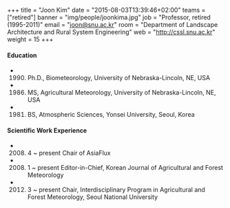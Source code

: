 +++
title = "Joon Kim"
date = "2015-08-03T13:39:46+02:00"
teams = ["retired"]
banner = "img/people/joonkima.jpg"
job = "Professor, retired (1995-2011)"
email = "joon@snu.ac.kr"
room = "Department of Landscape Architecture and Rural System Engineering"
web = "http://cssl.snu.ac.kr"
weight = 15
+++

#### Education
+ 1990. Ph.D., Biometeorology, University of Nebraska-Lincoln, NE, USA
+ 1986. MS, Agricultural Meteorology, University of Nebraska-Lincoln, NE, USA
+ 1981. BS, Atmospheric Sciences, Yonsei University, Seoul, Korea

#### Scientific Work Experience
+ 2008. 4 ~ present	Chair of AsiaFlux
+ 2008. 1 ~ present Editor-in-Chief, Korean Journal of Agricultural and Forest Meteorology    
+ 2012. 3 ~ present	Chair, Interdisciplinary Program in Agricultural and Forest Meteorology, Seoul National University
